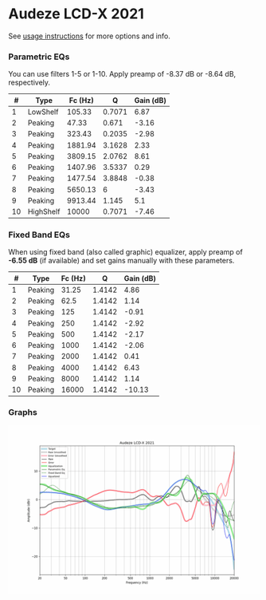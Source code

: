 # Audeze LCD-X 2021
See [usage instructions](https://github.com/jaakkopasanen/AutoEq#usage) for more options and info.

### Parametric EQs
You can use filters 1-5 or 1-10. Apply preamp of -8.37 dB or -8.64 dB, respectively.

|   # | Type      |   Fc (Hz) |      Q |   Gain (dB) |
|-----|-----------|-----------|--------|-------------|
|   1 | LowShelf  |    105.33 | 0.7071 |        6.87 |
|   2 | Peaking   |     47.33 | 0.671  |       -3.16 |
|   3 | Peaking   |    323.43 | 0.2035 |       -2.98 |
|   4 | Peaking   |   1881.94 | 3.1628 |        2.33 |
|   5 | Peaking   |   3809.15 | 2.0762 |        8.61 |
|   6 | Peaking   |   1407.96 | 3.5337 |        0.29 |
|   7 | Peaking   |   1477.54 | 3.8848 |       -0.38 |
|   8 | Peaking   |   5650.13 | 6      |       -3.43 |
|   9 | Peaking   |   9913.44 | 1.145  |        5.1  |
|  10 | HighShelf |  10000    | 0.7071 |       -7.46 |

### Fixed Band EQs
When using fixed band (also called graphic) equalizer, apply preamp of **-6.55 dB** (if available) and set gains manually with these parameters.

|   # | Type    |   Fc (Hz) |      Q |   Gain (dB) |
|-----|---------|-----------|--------|-------------|
|   1 | Peaking |     31.25 | 1.4142 |        4.86 |
|   2 | Peaking |     62.5  | 1.4142 |        1.14 |
|   3 | Peaking |    125    | 1.4142 |       -0.91 |
|   4 | Peaking |    250    | 1.4142 |       -2.92 |
|   5 | Peaking |    500    | 1.4142 |       -2.17 |
|   6 | Peaking |   1000    | 1.4142 |       -2.06 |
|   7 | Peaking |   2000    | 1.4142 |        0.41 |
|   8 | Peaking |   4000    | 1.4142 |        6.43 |
|   9 | Peaking |   8000    | 1.4142 |        1.14 |
|  10 | Peaking |  16000    | 1.4142 |      -10.13 |

### Graphs
![](./Audeze%20LCD-X%202021.png)
